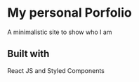 # My personal Porfolio

A minimalistic site to show who I am

## Built with

React JS and Styled Components


